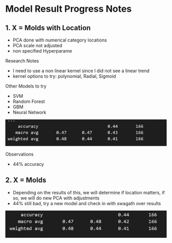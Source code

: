 # Model Result Progress Notes

## 1. X = Molds with Location 
- PCA done with numerical category locations
- PCA scale not adjusted
- non specified Hyperparame

Research Notes
- I need to use a non linear kernel since I did not see a linear trend 
- kernel options to try: polynomial, Radial, Sigmoid 

Other Models to try
- SVM
- Random Forest 
- GBM 
- Neural Network 


![Alt text](image-1.png)

Observations
- 44% accuracy 

## 2. X = Molds
- Depending on the results of this, we will determine if location matters, if so, we will do new PCA with adjustments 
- 44% still bad, try a new model and check in with swagath over results

![Alt text](image-2.png)

# 